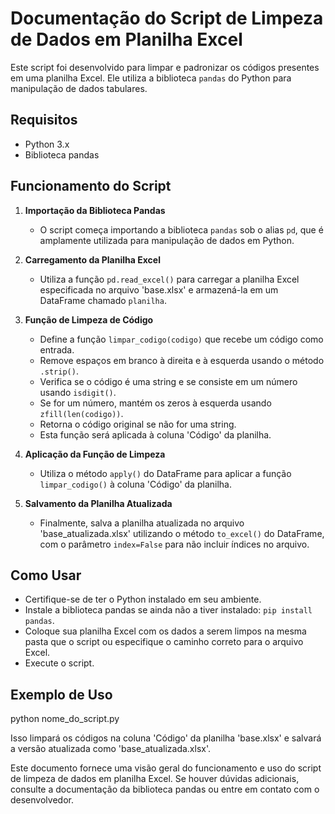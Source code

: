 # Documentação do Script de Limpeza de Dados em Planilha Excel

Este script foi desenvolvido para limpar e padronizar os códigos presentes em uma planilha Excel. Ele utiliza a biblioteca `pandas` do Python para manipulação de dados tabulares.

## Requisitos
- Python 3.x
- Biblioteca pandas

## Funcionamento do Script

1. **Importação da Biblioteca Pandas**
   - O script começa importando a biblioteca `pandas` sob o alias `pd`, que é amplamente utilizada para manipulação de dados em Python.

2. **Carregamento da Planilha Excel**
   - Utiliza a função `pd.read_excel()` para carregar a planilha Excel especificada no arquivo 'base.xlsx' e armazená-la em um DataFrame chamado `planilha`.

3. **Função de Limpeza de Código**
   - Define a função `limpar_codigo(codigo)` que recebe um código como entrada.
   - Remove espaços em branco à direita e à esquerda usando o método `.strip()`.
   - Verifica se o código é uma string e se consiste em um número usando `isdigit()`.
   - Se for um número, mantém os zeros à esquerda usando `zfill(len(codigo))`.
   - Retorna o código original se não for uma string.
   - Esta função será aplicada à coluna 'Código' da planilha.


4. **Aplicação da Função de Limpeza**
   - Utiliza o método `apply()` do DataFrame para aplicar a função `limpar_codigo()` à coluna 'Código' da planilha.

5. **Salvamento da Planilha Atualizada**
   - Finalmente, salva a planilha atualizada no arquivo 'base_atualizada.xlsx' utilizando o método `to_excel()` do DataFrame, com o parâmetro `index=False` para não incluir índices no arquivo.

## Como Usar
- Certifique-se de ter o Python instalado em seu ambiente.
- Instale a biblioteca pandas se ainda não a tiver instalado: `pip install pandas`.
- Coloque sua planilha Excel com os dados a serem limpos na mesma pasta que o script ou especifique o caminho correto para o arquivo Excel.
- Execute o script.

## Exemplo de Uso
python nome_do_script.py


Isso limpará os códigos na coluna 'Código' da planilha 'base.xlsx' e salvará a versão atualizada como 'base_atualizada.xlsx'.

Este documento fornece uma visão geral do funcionamento e uso do script de limpeza de dados em planilha Excel. Se houver dúvidas adicionais, consulte a documentação da biblioteca pandas ou entre em contato com o desenvolvedor.

